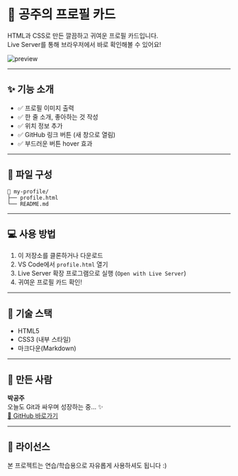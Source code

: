# 👑 공주의 프로필 카드

HTML과 CSS로 만든 깔끔하고 귀여운 프로필 카드입니다.  
Live Server를 통해 브라우저에서 바로 확인해볼 수 있어요!

![preview](https://placehold.co/280x180?text=Preview)

---

## ✨ 기능 소개

- ✅ 프로필 이미지 출력
- ✅ 한 줄 소개, 좋아하는 것 작성
- ✅ 위치 정보 추가
- ✅ GitHub 링크 버튼 (새 창으로 열림)
- ✅ 부드러운 버튼 hover 효과

---

## 📁 파일 구성

```
📁 my-profile/
├── profile.html
└── README.md
```

---

## 💻 사용 방법

1. 이 저장소를 클론하거나 다운로드
2. VS Code에서 `profile.html` 열기
3. Live Server 확장 프로그램으로 실행 (`Open with Live Server`)
4. 귀여운 프로필 카드 확인!

---

## 📌 기술 스택

- HTML5
- CSS3 (내부 스타일)
- 마크다운(Markdown)

---

## 💖 만든 사람

**박공주**  
오늘도 Git과 싸우며 성장하는 중... ✨  
[🔗 GitHub 바로가기](https://github.com/aranparrk)

---

## 📎 라이선스

본 프로젝트는 연습/학습용으로 자유롭게 사용하셔도 됩니다 :)
